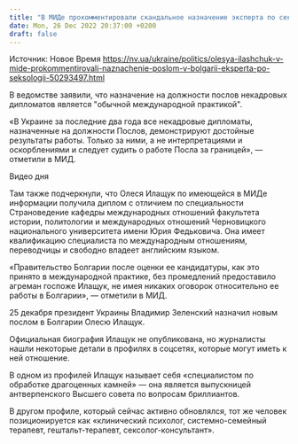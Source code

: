 ```yaml
---
title: "В МИДе прокомментировали скандальное назначение эксперта по сексологии без дипломатического опыта послом в Болгарии"
date: Mon, 26 Dec 2022 20:37:00 +0200
draft: false
---
```

Источник: Новое Время https://nv.ua/ukraine/politics/olesya-ilashchuk-v-mide-prokommentirovali-naznachenie-poslom-v-bolgarii-eksperta-po-seksologii-50293497.html


В ведомстве заявили, что назначение на должности послов некадровых дипломатов является "обычной международной практикой".

 «В Украине за последние два года все некадровые дипломаты, назначенные на должности Послов, демонстрируют достойные результаты работы. Только за ними, а не интерпретациями и оскорблениями и следует судить о работе Посла за границей», — отметили в МИД.

 Видео дня   

Там также подчеркнули, что Олеся Илащук по имеющейся в МИДе информации получила диплом с отличием по специальности Страноведение кафедры международных отношений факультета истории, политологии и международных отношений Черновицкого национального университета имени Юрия Федьковича. Она имеет квалификацию специалиста по международным отношениям, переводчицы и свободно владеет английским языком.

 «Правительство Болгарии после оценки ее кандидатуры, как это принято в международной практике, без промедлений предоставило агреман госпоже Илащук, не имея никаких оговорок относительно ее работы в Болгарии», — отметили в МИД.

25 декабря президент Украины Владимир Зеленский назначил новым послом в Болгарии Олесю Илащук.

Официальная биография Илащук не опубликована, но журналисты нашли некоторые детали в профилях в соцсетях, которые могут иметь к ней отношение.

 В одном из профилей Илащук называет себя «специалистом по обработке драгоценных камней» — она является выпускницей антверпенского Высшего совета по вопросам бриллиантов.

В другом профиле, который сейчас активно обновлялся, тот же человек позиционируется как «клинический психолог, системно-семейный терапевт, гештальт-терапевт, сексолог-консультант».
